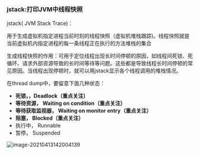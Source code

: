### jstack:打印JVM中线程快照

jstack( JVM Stack Trace)：

用于生成虚拟机指定进程当前时刻的线程快照（虚拟机堆栈跟踪)。线程快照就是当前虚拟机内指定进程的每一条线程正在执行的方法堆栈的集合

生成线程快照的作用：可用于定位线程出现长时间停顿的原因，如线程间死锁、死循环、请求外部资源导致的长时间等待等问题。这些都是导致线程长时间停顿的常见原因。当线程出现停顿时，就可以用jstack显示各个线程调用的堆栈情况。

在thread dump中，要留意下面几种状态：

- **死锁，，Deadlock（重点关注）**
- **等待资源， Waiting on condition（重点关注）**
- **等待获取监视器， Waiting on monitor entry（重点关注）**
- **阻塞， Blocked（重点关注）**
- 执行中， Runnable
- 暂停， Suspended
  

![image-20210413142004139](https://github.com/MrL5z2k0/zkNode/tree/main/images/image-20210413142004139.png)